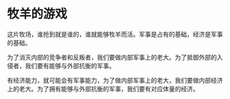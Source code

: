 # 牧羊的游戏

这片牧场，谁抢到就是谁的，谁就能够牧羊而活。军事是占有的基础，经济是军事的基础。

为了消灭内部的竞争者和反叛者，我们要做内部军事上的老大。为了抵御外部的入侵者，我们要有能够与外部抗衡的军事。

有经济能力，就可能会有军事能力，为了做内部军事上的老大，我们要做内部经济上的老大。为了拥有能够与外部抗衡的军事，我们要有对应体量的经济。
